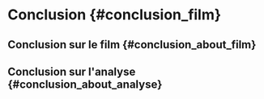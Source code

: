 # Conclusion {#conclusion_film}

## Conclusion sur le film {#conclusion_about_film}

## Conclusion sur l'analyse {#conclusion_about_analyse}

